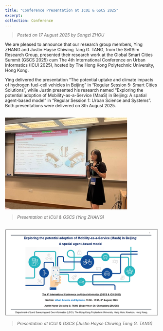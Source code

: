 ```yaml
---
title: "Conference Presentation at ICUI & GSCS 2025"
excerpt: 
collection: Conference
---
```

> _Posted on 17 August 2025 by Songzi ZHOU_

We are pleased to announce that our research group members, Ying ZHANG and Justin Hayse Chiwing Tang G. TANG, from the SelfSim Research Group, presented their research work at the Global Smart Cities Summit (GSCS 2025) cum The 4th International Conference on Urban Informatics (ICUI 2025), hosted by The Hong Kong Polytechnic University, Hong Kong.

Ying delivered the presentation “The potential uptake and climate impacts of hydrogen fuel-cell vehicles in Beijing” in “Regular Session 5: Smart Cities Solutions”, while Justin presented his research named “Exploring the potential adoption of Mobility-as-a-Service (MaaS) in Beijing: A spatial agent-based model” in “Regular Session 1: Urban Science and Systems”. Both presentations were delivered on 8th August 2025.

<br/><img src="/images/news-10-1.jpg">
> _Presentation at ICUI & GSCS (Ying ZHANG)_

<br/><img src="/images/news-10-2.jpg">
> _Presentation at ICUI & GSCS (Justin Hayse Chiwing Tang G. TANG)_
